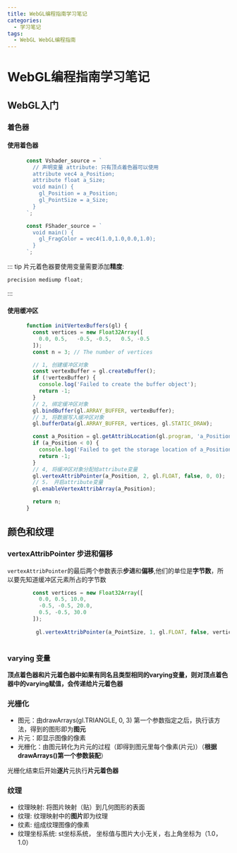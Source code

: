 ```yaml
---
title: WebGL编程指南学习笔记
categories:
  - 学习笔记
tags:
  - WebGL WebGL编程指南
---
```


# WebGL编程指南学习笔记

## WebGL入门

### 着色器

#### 使用着色器
```js
      const Vshader_source = `
        // 声明变量 attribute: 只有顶点着色器可以使用
        attribute vec4 a_Position;
        attribute float a_Size;
        void main() {
          gl_Position = a_Position;
          gl_PointSize = a_Size;
        }
      `;

      const FShader_source = `
        void main() {
          gl_FragColor = vec4(1.0,1.0,0.0,1.0);
        }
      `;
```

::: tip
片元着色器要使用变量需要添加**精度**:
```js
precision mediump float;
```
:::

#### 使用缓冲区
```js
      function initVertexBuffers(gl) {
        const vertices = new Float32Array([
          0.0, 0.5,   -0.5, -0.5,   0.5, -0.5
        ]);
        const n = 3; // The number of vertices

        // 1, 创建缓冲区对象
        const vertexBuffer = gl.createBuffer();
        if (!vertexBuffer) {
          console.log('Failed to create the buffer object');
          return -1;
        }
        // 2, 绑定缓冲区对象
        gl.bindBuffer(gl.ARRAY_BUFFER, vertexBuffer);
        // 3, 将数据写入缓冲区对象
        gl.bufferData(gl.ARRAY_BUFFER, vertices, gl.STATIC_DRAW);

        const a_Position = gl.getAttribLocation(gl.program, 'a_Position');
        if (a_Position < 0) {
          console.log('Failed to get the storage location of a_Position');
          return -1;
        }
        // 4, 将缓冲区对象分配给attribute变量
        gl.vertexAttribPointer(a_Position, 2, gl.FLOAT, false, 0, 0);
        // 5， 开启attribute变量
        gl.enableVertexAttribArray(a_Position);

        return n;
      }
```

## 颜色和纹理

### vertexAttribPointer 步进和偏移

```vertexAttribPointer```的最后两个参数表示**步进**和**偏移**,他们的单位是**字节数**，所以要先知道缓冲区元素所占的字节数

```js
        const vertices = new Float32Array([
          0.0, 0.5, 10.0,
          -0.5, -0.5, 20.0, 
          0.5, -0.5, 30.0
        ]);
        
         gl.vertexAttribPointer(a_PointSize, 1, gl.FLOAT, false, vertices.BYTES_PER_ELEMENT * 3, vertices.BYTES_PER_ELEMENT * 2);
       
```

### varying 变量

**顶点着色器和片元着色器中如果有同名且类型相同的varying变量，则对顶点着色器中的varying赋值，会传递给片元着色器**

### 光栅化

- 图元：由drawArrays(gl.TRIANGLE, 0, 3) 第一个参数指定之后，执行该方法，得到的图形即为**图元**
- 片元：即显示图像的像素
- 光栅化：由图元转化为片元的过程（即得到图元里每个像素(片元)）（**根据drawArrays()第一个参数装配**）

光栅化结束后开始**逐片**元执行**片元着色器**

### 纹理

- 纹理映射: 将图片映射（贴）到几何图形的表面
- 纹理: 纹理映射中的**图片**即为纹理
- 纹素: 组成纹理图像的像素
- 纹理坐标系统: st坐标系统， 坐标值与图片大小无关，右上角坐标为（1.0，1.0）



